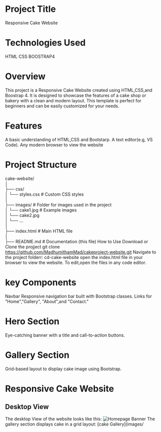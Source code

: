 # Project Title
Responsive Cake Website
# Technologies Used
HTML
CSS
BOOSTRAP4
# Overview
This project is a Responsive Cake Website created using HTML,CSS,and Boostrap 4.
It is designed to showcase the features of a cake shop or bakery with a clean and modern layout.
This template is perfect for beginners and can be easily customized for your needs.
# Features
A basic understanding of HTML,CSS and Bootstarp.
A text editor(e.g, VS Code).
Any modern browser to view the website
# Project Structure
cake-website/  
│  
├── css/  
│   └── styles.css          # Custom CSS styles  
│  
├── images/                 # Folder for images used in the project  
│   └── cake1.jpg           # Example images  
│   └── cake2.jpg  
│   └── ...  
│  
├── index.html              # Main HTML file  
│  
├── README.md               # Documentation (this file)
How to Use
Download or Clone the projject
git clone
https://github.com/MadhumithamMad/cakeproject-website.git
Navigate to the project folderr:
cd-cake-website
open the index.html file in your browser to view the website.
To edit,open the files in any code editor.
# key Components
Navbar
Responsive navigation bar built with Bootstrap classes.
Links for "Home","Gallery",
"About",and "Contact."
# Hero Section
Eye-catching banner with a title and call-to-action buttons.
# Gallery Section
Grid-based layout to display cake image using Bootstrap.
# Responsive Cake Website
## Desktop View
The desktop View of the website looks like this:
![Homepage Banner](images/home-banner.png)
The gallery section displays cake in a grid layout:
[cake Gallery](images/

